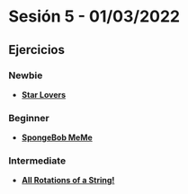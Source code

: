 # Sesión 5 - 01/03/2022

## Ejercicios

### Newbie

- [**Star Lovers**](https://github.com/Laboratoria/gym/tree/main/exercises/star-lovers-warmup )

### Beginner

- [**SpongeBob MeMe**](https://github.com/Laboratoria/gym/tree/main/exercises/spongebob-meme)

### Intermediate

- [**All Rotations of a String!**](https://github.com/Laboratoria/gym/tree/main/exercises/stop-gninnips-my-sdrow)
